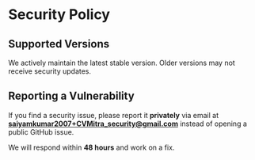 # Security Policy  

## Supported Versions  
We actively maintain the latest stable version. Older versions may not receive security updates.  

## Reporting a Vulnerability  
If you find a security issue, please report it **privately** via email at **saiyamkumar2007+CVMitra_security@gmail.com** instead of opening a public GitHub issue.  

We will respond within **48 hours** and work on a fix.  
